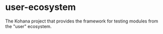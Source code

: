 user-ecosystem
==============

The Kohana project that provides the framework for testing modules from the "user" ecosystem.